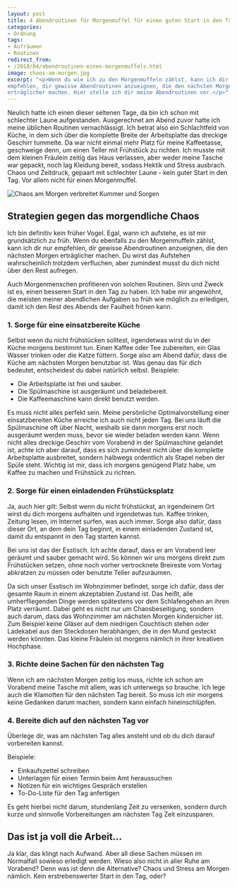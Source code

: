 ```yaml
---
layout: post
title: 4 Abendroutinen für Morgenmuffel für einen guten Start in den Tag
categories:
- Ordnung
tags:
- Aufräumen
- Routinen
redirect_from:
- /2018/04/abendroutinen-eines-morgenmuffels.html
image: chaos-am-morgen.jpg
excerpt: "<p>Wenn du wie ich zu den Morgenmuffeln zählst, kann ich dir nur
empfehlen, dir gewisse Abendroutinen anzueignen, die den nächsten Morgen
erträglicher machen. Hier stelle ich dir meine Abendroutinen vor.</p>"
---
```


Neulich hatte ich einen dieser seltenen Tage, da bin ich schon mit
schlechter Laune aufgestanden.
Ausgerechnet am Abend zuvor hatte ich meine üblichen Routinen
vernachlässigt. Ich betrat also ein Schlachtfeld von Küche, in dem sich
über die komplette Breite der Arbeitsplatte das dreckige Geschirr
tummelte. Da war nicht einmal mehr Platz für meine Kaffeetasse,
geschweige denn, um einen Teller mit Frühstück zu richten. Ich musste
mit dem kleinen Fräulein zeitig das Haus verlassen, aber weder meine
Tasche war gepackt, noch lag Kleidung bereit, sodass Hektik und Stress
ausbrach.
Chaos und Zeitdruck, gepaart mit schlechter Laune - kein guter Start in
den Tag. Vor allem nicht für einen Morgenmuffel.

![Chaos am Morgen verbreitet Kummer und Sorgen]({{site.baseurl}}/assets/img/posts/chaos-am-morgen.jpg)

## Strategien gegen das morgendliche Chaos

Ich bin definitiv kein früher Vogel. Egal, wann ich aufstehe, es ist mir
grundsätzlich zu früh. Wenn du ebenfalls zu den Morgenmuffeln zählst,
kann ich dir nur empfehlen, dir gewisse Abendroutinen anzueignen, die
den nächsten Morgen erträglicher machen. Du wirst das Aufstehen
wahrscheinlich trotzdem verfluchen, aber zumindest musst du dich nicht
über den Rest aufregen.

Auch Morgenmenschen profitieren von solchen Routinen. Sinn und Zweck ist
es, einen besseren Start in den Tag zu haben.
Ich habe mir angewöhnt, die meisten meiner abendlichen Aufgaben so früh
wie möglich zu erledigen, damit ich den Rest des Abends der Faulheit
frönen kann.

### 1. Sorge für eine einsatzbereite Küche

Selbst wenn du nicht frühstücken solltest, irgendetwas wirst du in der
Küche morgens bestimmt tun. Einen Kaffee oder Tee zubereiten, ein Glas
Wasser trinken oder die Katze füttern. Sorge also am Abend dafür, dass
die Küche am nächsten Morgen benutzbar ist. Was genau das für dich
bedeutet, entscheidest du dabei natürlich selbst.
Beispiele:

-   Die Arbeitsplatte ist frei und sauber.
-   Die Spülmaschine ist ausgeräumt und beladebereit.
-   Die Kaffeemaschine kann direkt benutzt werden.

Es muss nicht alles perfekt sein. Meine persönliche Optimalvorstellung
einer einsatzbereiten Küche erreiche ich auch nicht jeden Tag. Bei uns
läuft die Spülmaschine oft über Nacht, weshalb sie dann morgens erst
noch ausgeräumt werden muss, bevor sie wieder beladen werden kann. Wenn
nicht alles dreckige Geschirr vom Vorabend in der Spülmaschine gelandet
ist, achte ich aber darauf, dass es sich zumindest nicht über die
komplette Arbeitsplatte ausbreitet, sondern halbwegs ordentlich als
Stapel neben der Spüle steht.
Wichtig ist mir, dass ich morgens genügend Platz habe, um Kaffee zu
machen und Frühstück zu richten.

### 2. Sorge für einen einladenden Frühstücksplatz

Ja, auch hier gilt: Selbst wenn du nicht frühstückst, an irgendeinem Ort
wirst du dich morgens aufhalten und irgendetwas tun. Kaffee trinken,
Zeitung lesen, im Internet surfen, was auch immer. Sorge also dafür,
dass dieser Ort, an dem dein Tag beginnt, in einem einladenden Zustand
ist, damit du entspannt in den Tag starten kannst.

Bei uns ist das der Esstisch. Ich achte darauf, dass er am Vorabend leer
geräumt und sauber gemacht wird. So können wir uns morgens direkt zum
Frühstücken setzen, ohne noch vorher vertrocknete Breireste vom Vortag
abkratzen zu müssen oder benutzte Teller aufzuräumen.

Da sich unser Esstisch im Wohnzimmer befindet, sorge ich dafür, dass der
gesamte Raum in einem akzeptablen Zustand ist. Das heißt, alle
umherfliegenden Dinge werden spätestens vor dem Schlafengehen an ihren
Platz verräumt. Dabei geht es nicht nur um Chaosbeseitigung, sondern
auch darum, dass das Wohnzimmer am nächsten Morgen kindersicher ist. Zum
Beispiel keine Gläser auf dem niedrigen Couchtisch stehen oder Ladekabel
aus den Steckdosen herabhängen, die in den Mund gesteckt werden könnten.
Das kleine Fräulein ist morgens nämlich in ihrer kreativen Hochphase.

### 3. Richte deine Sachen für den nächsten Tag

Wenn ich am nächsten Morgen zeitig los muss, richte ich schon am
Vorabend meine Tasche mit allem, was ich unterwegs so brauche. Ich lege
auch die Klamotten für den nächsten Tag bereit. So muss ich mir morgens
keine Gedanken darum machen, sondern kann einfach hineinschlüpfen.

### 4. Bereite dich auf den nächsten Tag vor

Überlege dir, was am nächsten Tag alles ansteht und ob du dich darauf
vorbereiten kannst.

Beispiele:

-   Einkaufszettel schreiben
-   Unterlagen für einen Termin beim Amt heraussuchen
-   Notizen für ein wichtiges Gespräch erstellen
-   To-Do-Liste für den Tag anfertigen

Es geht hierbei nicht darum, stundenlang Zeit zu versenken, sondern
durch kurze und sinnvolle Vorbereitungen am nächsten Tag Zeit
einzusparen.

## Das ist ja voll die Arbeit...

Ja klar, das klingt nach Aufwand. Aber all diese Sachen müssen im
Normalfall sowieso erledigt werden. Wieso also nicht in aller Ruhe am
Vorabend? Denn was ist denn die Alternative? Chaos und Stress am Morgen
nämlich. Kein erstrebenswerter Start in den Tag, oder?
